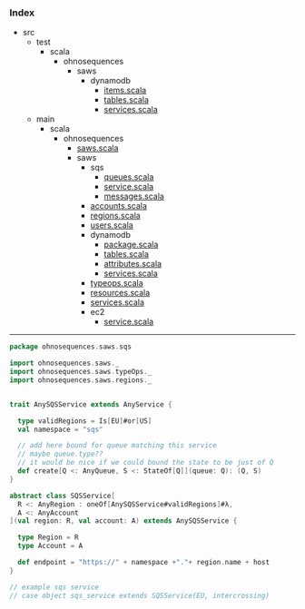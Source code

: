 ### Index

+ src
  + test
    + scala
      + ohnosequences
        + saws
          + dynamodb
            + [items.scala](../../../../../test/scala/ohnosequences/saws/dynamodb/items.md)
            + [tables.scala](../../../../../test/scala/ohnosequences/saws/dynamodb/tables.md)
            + [services.scala](../../../../../test/scala/ohnosequences/saws/dynamodb/services.md)
  + main
    + scala
      + ohnosequences
        + [saws.scala](../../saws.md)
        + saws
          + sqs
            + [queues.scala](queues.md)
            + [service.scala](service.md)
            + [messages.scala](messages.md)
          + [accounts.scala](../accounts.md)
          + [regions.scala](../regions.md)
          + [users.scala](../users.md)
          + dynamodb
            + [package.scala](../dynamodb/package.md)
            + [tables.scala](../dynamodb/tables.md)
            + [attributes.scala](../dynamodb/attributes.md)
            + [services.scala](../dynamodb/services.md)
          + [typeops.scala](../typeops.md)
          + [resources.scala](../resources.md)
          + [services.scala](../services.md)
          + ec2
            + [service.scala](../ec2/service.md)

------


```scala
package ohnosequences.saws.sqs

import ohnosequences.saws._
import ohnosequences.saws.typeOps._
import ohnosequences.saws.regions._


trait AnySQSService extends AnyService {

  type validRegions = Is[EU]#or[US]
  val namespace = "sqs"

  // add here bound for queue matching this service
  // maybe queue.type??
  // it would be nice if we could bound the state to be just of Q
  def create[Q <: AnyQueue, S <: StateOf[Q]](queue: Q): (Q, S)
}

abstract class SQSService[
  R <: AnyRegion : oneOf[AnySQSService#validRegions]#λ,
  A <: AnyAccount
](val region: R, val account: A) extends AnySQSService {

  type Region = R
  type Account = A

  def endpoint = "https://" + namespace +"."+ region.name + host
}

// example sqs service
// case object sqs_service extends SQSService(EU, intercrossing)
```

